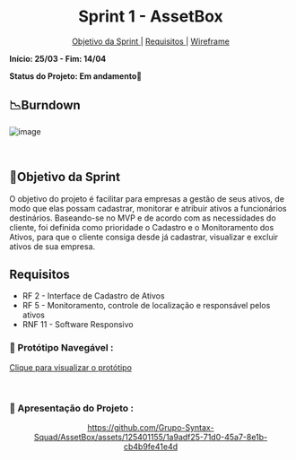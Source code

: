 <h1 align="center"> Sprint 1 - AssetBox </h1>
<p align="center">
  <a href="#objetivo">Objetivo da Sprint </a> |
  <a href="#objetivo">Requisitos </a> |
  <a href="#objetivo">Wireframe </a>
</p>

**Início: 25/03 - Fim: 14/04**

**Status do Projeto: Em andamento🚧**
<br>

## 📉Burndown
![image](https://github.com/Grupo-Syntax-Squad/AssetBox/assets/125401155/df453773-44ed-4a6f-ae7d-b4d5f73df689)


</br>

<span id="objetivo">
  
## 📌Objetivo da Sprint
O objetivo do projeto é facilitar para empresas a gestão de seus ativos, de modo que elas possam cadastrar, monitorar e atribuir ativos a funcionários destinários. Baseando-se no MVP e de acordo com as necessidades do cliente, foi definida como prioridade o Cadastro e o Monitoramento dos Ativos, para que o cliente consiga desde já cadastrar, visualizar e excluir ativos de sua empresa.

 ## Requisitos
 - RF 2 - Interface de Cadastro de Ativos
 - RF 5 - Monitoramento, controle de localização e responsável pelos ativos
 - RNF 11 - Software Responsivo
 

### 🔗 Protótipo Navegável :
[Clique para visualizar o protótipo](https://www.figma.com/proto/eGe8zMw9xe4VLLWUsdc2Mr/API-3-Semestre?type=design&node-id=8-95&t=GOvfKEf4d4pitxAq-0&scaling=scale-down&page-id=0%3A1&starting-point-node-id=8%3A95&disable-default-keyboard-nav=1&hotspot-hints=0&hide-ui=1)

<br>

### 🎥 Apresentação do Projeto :
<div align="center">
  
  https://github.com/Grupo-Syntax-Squad/AssetBox/assets/125401155/1a9adf25-71d0-45a7-8e1b-cb4b9fe41e4d
  
</div>
